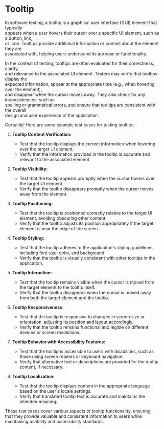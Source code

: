 # Tooltip
In software testing, a tooltip is a graphical user interface (GUI) element that typically   
appears when a user hovers their cursor over a specific UI element, such as a button, link,   
or icon. Tooltips provide additional information or context about the element they are   
associated with, helping users understand its purpose or functionality.

In the context of testing, tooltips are often evaluated for their correctness, clarity,   
and relevance to the associated UI element. Testers may verify that tooltips display the   
expected information, appear at the appropriate time (e.g., when hovering over the element),    
and disappear when the cursor moves away. They also check for any inconsistencies, such as   
spelling or grammatical errors, and ensure that tooltips are consistent with the overall   
design and user experience of the application.

Certainly! Here are some example test cases for testing tooltips:

1. **Tooltip Content Verification:**
   - Test that the tooltip displays the correct information when hovering over the target UI element.
   - Verify that the information provided in the tooltip is accurate and relevant to the associated element.

2. **Tooltip Visibility:**
   - Test that the tooltip appears promptly when the cursor hovers over the target UI element.
   - Verify that the tooltip disappears promptly when the cursor moves away from the element.

3. **Tooltip Positioning:**
   - Test that the tooltip is positioned correctly relative to the target UI element, avoiding obscuring other content.
   - Verify that the tooltip adjusts its position appropriately if the target element is near the edge of the screen.

4. **Tooltip Styling:**
   - Test that the tooltip adheres to the application's styling guidelines, including font size, color, and background.
   - Verify that the tooltip is visually consistent with other tooltips in the application.

5. **Tooltip Interaction:**
   - Test that the tooltip remains visible when the cursor is moved from the target element to the tooltip itself.
   - Verify that the tooltip disappears when the cursor is moved away from both the target element and the tooltip.

6. **Tooltip Responsiveness:**
   - Test that the tooltip is responsive to changes in screen size or orientation, adjusting its position and layout accordingly.
   - Verify that the tooltip remains functional and legible on different devices or screen resolutions.

7. **Tooltip Behavior with Accessibility Features:**
   - Test that the tooltip is accessible to users with disabilities, such as those using screen readers or keyboard navigation.
   - Verify that alternative text or descriptions are provided for the tooltip content, if necessary.

8. **Tooltip Localization:**
   - Test that the tooltip displays content in the appropriate language based on the user's locale settings.
   - Verify that translated tooltip text is accurate and maintains the intended meaning.

These test cases cover various aspects of tooltip functionality, ensuring that they provide valuable and consistent information to users while maintaining usability and accessibility standards.